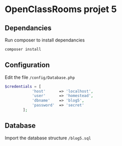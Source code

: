# OpenClassRooms projet 5

## Dependancies
Run composer to install dependancies
```bash
composer install
```

## Configuration
Edit the file `/config/Database.php`
```php
$credentials = [
            'host'      => 'localhost',
            'user'      => 'homestead',
            'dbname'    => 'blog5',
            'password'  => 'secret'
        ];
```

## Database
Import the database structure
`/blog5.sql`